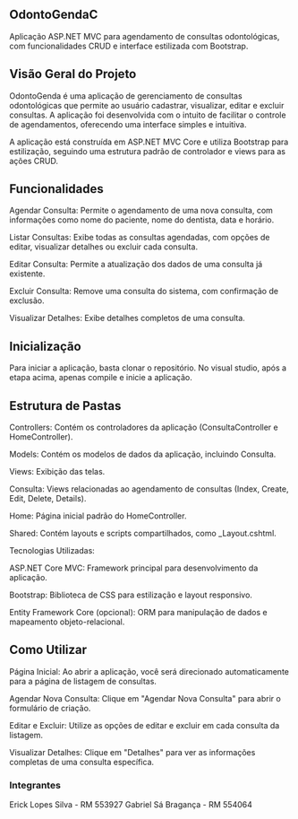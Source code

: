 ## OdontoGendaC
Aplicação ASP.NET MVC para agendamento de consultas odontológicas, com funcionalidades CRUD e interface estilizada com Bootstrap.


## Visão Geral do Projeto
OdontoGenda é uma aplicação de gerenciamento de consultas odontológicas que permite ao usuário cadastrar, visualizar, editar e excluir consultas. A aplicação foi desenvolvida com o intuito de facilitar o controle de agendamentos, oferecendo uma interface simples e intuitiva.


A aplicação está construída em ASP.NET MVC Core e utiliza Bootstrap para estilização, seguindo uma estrutura padrão de controlador e views para as ações CRUD.

## Funcionalidades
Agendar Consulta: Permite o agendamento de uma nova consulta, com informações como nome do paciente, nome do dentista, data e horário.

Listar Consultas: Exibe todas as consultas agendadas, com opções de editar, visualizar detalhes ou excluir cada consulta.

Editar Consulta: Permite a atualização dos dados de uma consulta já existente.

Excluir Consulta: Remove uma consulta do sistema, com confirmação de exclusão.

Visualizar Detalhes: Exibe detalhes completos de uma consulta.

## Inicialização
Para iniciar a aplicação, basta clonar o repositório. 
No visual studio, após a etapa acima, apenas compile e inicie a aplicação. 

## Estrutura de Pastas
Controllers: Contém os controladores da aplicação (ConsultaController e HomeController).

Models: Contém os modelos de dados da aplicação, incluindo Consulta.

Views: Exibição das telas.

Consulta: Views relacionadas ao agendamento de consultas (Index, Create, Edit, Delete, Details).

Home: Página inicial padrão do HomeController.

Shared: Contém layouts e scripts compartilhados, como _Layout.cshtml.

Tecnologias Utilizadas:

ASP.NET Core MVC: Framework principal para desenvolvimento da aplicação.

Bootstrap: Biblioteca de CSS para estilização e layout responsivo.

Entity Framework Core (opcional): ORM para manipulação de dados e mapeamento objeto-relacional.

## Como Utilizar

Página Inicial: Ao abrir a aplicação, você será direcionado automaticamente para a página de listagem de consultas.

Agendar Nova Consulta: Clique em "Agendar Nova Consulta" para abrir o formulário de criação.

Editar e Excluir: Utilize as opções de editar e excluir em cada consulta da listagem.

Visualizar Detalhes: Clique em "Detalhes" para ver as informações completas de uma consulta específica.


<h3>Integrantes</h3>

Erick Lopes Silva - RM 553927
Gabriel Sá Bragança - RM 554064
